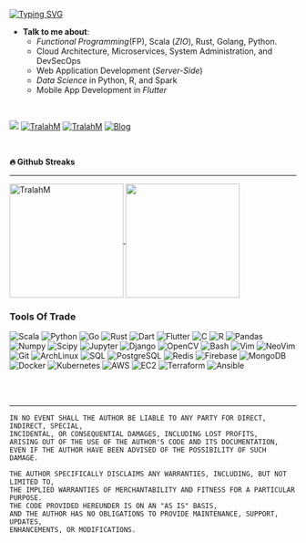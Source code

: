 [![Typing SVG](https://readme-typing-svg.demolab.com?font=Fira+Code&size=12&pause=1000&color=0EAEFF&center=true&width=435&lines=Software+Craftsman%2C+Computer+Scientist.;8%2B+years+of+Programming+Experience;Python%2C+Scala%2C+Rust%2C+Go%2C+Flutter%2C+C%2C+R%2C+SQL%2C+Devops)](https://github.com/tralahm)

- **Talk to me about**:
    + *Functional Programming*(FP), Scala (*ZIO*), Rust, Golang, Python.
    + Cloud Architecture, Microservices, System Administration, and DevSecOps
    + Web Application Development (*Server-Side*)
    + *Data Science* in Python, R, and Spark
    + Mobile App Development in *Flutter*


<br>

[![](https://img.shields.io/badge/%20-%40TralahM-grey?style=for-the-badge&logo=x)](https://x.com/TralahM)
[![TralahM](https://img.shields.io/badge/%20-Kaggle-grey.svg?style=for-the-badge&logo=kaggle)](https://kaggle.com/TralahM)
[![TralahM](https://img.shields.io/badge/%20-LinkedIn-grey.svg?style=for-the-badge&logo=linkedin)](https://linkedin.com/in/TralahM)
[![Blog](https://img.shields.io/badge/%20-Blog-grey.svg?style=for-the-badge&logo=rss)](https://tralahm.github.io)



<br>

<b align="center">🔥 Github Streaks</b>
<br>
<hr>

<a href="https://github.com/TralahM" target="_blank">
  <img height=200 align="center" src="https://github-readme-streak-stats.herokuapp.com/?user=tralahm&theme=black-ice&hide_border=true&stroke=000000&background=0D1117&ring=0eaeff&fire=236f1b&currStreakLabel=0eaeff" alt="TralahM" />
</a>
<a href="https://github.com/TralahM" target="_blank">
  <img height=200 align="center" src="https://ghstatstek.vercel.app/api/top-langs/?username=TralahM&langs_count=14&size_weight=0.04&count_weight=0.3&title_color=0eaeff&text_color=ffffff&icon_color=0891b2&bg_color=0d1117&hide_border=true&locale=en&hide=html,css,php,tex,makefile,cmake,xslt,rpc,qmake,tsql,Emacs%20Lisp,gdb,Common%20Lisp,ruby,assembly,nix,matlab,Dockerfile,Jupyter%20Notebook,javascript,gap,roff,batchfile,smarty,procfile,Vim%20Snippet,Objective-C,m4,scheme&layout=compact&hide_progress=true" />
</a>

<br>


### Tools Of Trade

![Scala](https://img.shields.io/badge/-Scala-000?style=for-the-badge&logo=scala&logoColor=ff1512)
![Python](https://img.shields.io/badge/-Python-000?style=for-the-badge&logo=Python)
![Go](https://img.shields.io/badge/-Go-000?style=for-the-badge&logo=Go)
![Rust](https://img.shields.io/badge/-Rust-000?style=for-the-badge&logo=Rust&logoColor=980000)
![Dart](https://img.shields.io/badge/-Dart-000?style=for-the-badge&logo=Dart&logoColor=0175C2)
![Flutter](https://img.shields.io/badge/-Flutter-000?style=for-the-badge&logo=Flutter&logoColor=0175C2)
![C](https://img.shields.io/badge/-C-000?style=for-the-badge&logo=C)
![R](https://img.shields.io/badge/-R-000?style=for-the-badge&logo=R&logoColor=blue)
![Pandas](https://img.shields.io/badge/-Pandas-000?style=for-the-badge&logo=pandas&logoColor=6ae70F)
![Numpy](https://img.shields.io/badge/-Numpy-000?style=for-the-badge&logo=numpy)
![Scipy](https://img.shields.io/badge/-Scipy-000?style=for-the-badge&logo=scipy)
![Jupyter](https://img.shields.io/badge/-Jupyter-000?style=for-the-badge&logo=jupyter)
![Django](https://img.shields.io/badge/-Django-000?style=for-the-badge&logo=Django)
![OpenCV](https://img.shields.io/badge/-OpenCV-000?style=for-the-badge&logo=opencv)
![Bash](https://img.shields.io/badge/-Bash-000?style=for-the-badge&logo=gnubash)
![Vim](https://img.shields.io/badge/-Vim-000?style=for-the-badge&logo=Vim)
![NeoVim](https://img.shields.io/badge/-NeoVim-000?style=for-the-badge&logo=neovim)
![Git](https://img.shields.io/badge/-Git-000?style=for-the-badge&logo=git&logoColor=F05032)
![ArchLinux](https://img.shields.io/badge/-ArchLinux-000?style=for-the-badge&logo=archlinux)
![SQL](https://img.shields.io/badge/-SQL-000?style=for-the-badge&logo=MySQL&logoColor=00758F)
![PostgreSQL](https://img.shields.io/badge/-Postgresql-000?style=for-the-badge&logo=Postgresql&logoColor=336791)
![Redis](https://img.shields.io/badge/-Redis-000?style=for-the-badge&logo=Redis)
![Firebase](https://img.shields.io/badge/-Firebase-000?style=for-the-badge&logo=Firebase)
![MongoDB](https://img.shields.io/badge/-Mongodb-000?style=for-the-badge&logo=Mongodb)
![Docker](https://img.shields.io/badge/-Docker-000?style=for-the-badge&logo=Docker)
![Kubernetes](https://img.shields.io/badge/-Kubernetes-000?style=for-the-badge&logo=Kubernetes)
![AWS](https://img.shields.io/badge/-AmazonAWS-000?style=for-the-badge&logo=amazonaws)
![EC2](https://img.shields.io/badge/-AmazonEC2-000?style=for-the-badge&logo=amazonec2)
![Terraform](https://img.shields.io/badge/-Terraform-000?style=for-the-badge&logo=terraform)
![Ansible](https://img.shields.io/badge/-Ansible-000?style=for-the-badge&logo=ansible)


<br>
<br>
<hr>

```
IN NO EVENT SHALL THE AUTHOR BE LIABLE TO ANY PARTY FOR DIRECT, INDIRECT, SPECIAL,
INCIDENTAL, OR CONSEQUENTIAL DAMAGES, INCLUDING LOST PROFITS,
ARISING OUT OF THE USE OF THE AUTHOR'S CODE AND ITS DOCUMENTATION,
EVEN IF THE AUTHOR HAVE BEEN ADVISED OF THE POSSIBILITY OF SUCH DAMAGE.

THE AUTHOR SPECIFICALLY DISCLAIMS ANY WARRANTIES, INCLUDING, BUT NOT LIMITED TO,
THE IMPLIED WARRANTIES OF MERCHANTABILITY AND FITNESS FOR A PARTICULAR PURPOSE.
THE CODE PROVIDED HEREUNDER IS ON AN "AS IS" BASIS,
AND THE AUTHOR HAS NO OBLIGATIONS TO PROVIDE MAINTENANCE, SUPPORT, UPDATES,
ENHANCEMENTS, OR MODIFICATIONS.
```


